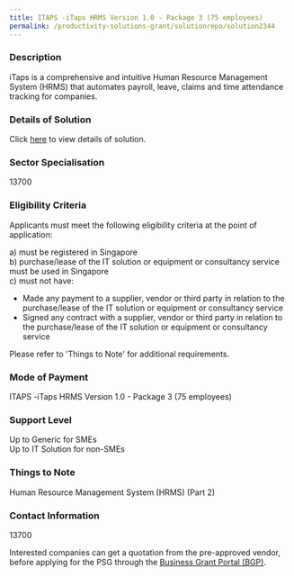 ```yaml
---
title: ITAPS -iTaps HRMS Version 1.0 - Package 3 (75 employees)					
permalink: /productivity-solutions-grant/solutionrepo/solution2344
---
```


### Description

iTaps is a comprehensive and intuitive Human Resource Management System (HRMS) that automates payroll, leave, claims and time attendance tracking for companies.

### Details of Solution

Click <a href='Mind Master Solutions Pte Ltd' target='_blank' rel='noopener'>here</a> to view details of solution.

### Sector Specialisation

 13700 

### Eligibility Criteria

Applicants must meet the following eligibility criteria at the point of application:

a) must be registered in Singapore <br>
b) purchase/lease of the IT solution or equipment or consultancy service must be used in Singapore <br>
c) must not have:
- Made any payment to a supplier, vendor or third party in relation to the purchase/lease of the IT solution or equipment or consultancy service
- Signed any contract with a supplier, vendor or third party in relation to the purchase/lease of the IT solution or equipment or consultancy service

Please refer to 'Things to Note' for additional requirements.

### Mode of Payment
ITAPS -iTaps HRMS Version 1.0 - Package 3 (75 employees)					

### Support Level
Up to Generic for SMEs <br>
Up to IT Solution for non-SMEs

### Things to Note
Human Resource Management System (HRMS) (Part 2)

### Contact Information
13700

Interested companies can get a quotation from the pre-approved vendor, before applying for the PSG through the <a target='_blank' rel='noopener' href='https://www.businessgrants.gov.sg/'>Business Grant Portal (BGP)</a>.
